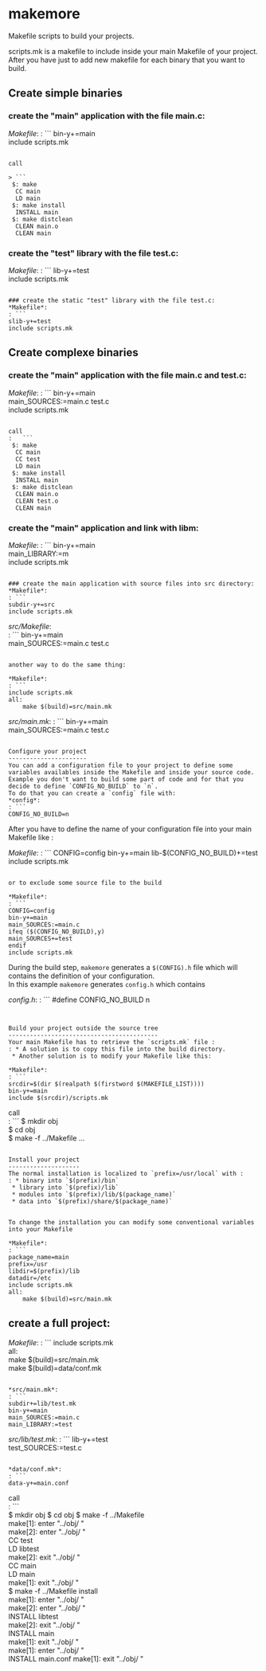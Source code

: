 makemore
========

Makefile scripts to build your projects.  
  
scripts.mk is a makefile to include inside your main Makefile of your project.  
After you have just to add new makefile for each binary that you want to build.  

Create simple binaries
----------------------
  
### create the "main" application with the file main.c:
*Makefile*:
: ```
bin-y+=main  
include scripts.mk
```  

call  

> ```
 $: make  
  CC main  
  LD main  
 $: make install  
  INSTALL main  
 $: make distclean  
  CLEAN main.o  
  CLEAN main  
```  
 
### create the "test" library with the file test.c:
*Makefile*:
: ```
lib-y+=test  
include scripts.mk
```  

### create the static "test" library with the file test.c:
*Makefile*:
: ```
slib-y+=test  
include scripts.mk
```  
 
Create complexe binaries
------------------------
  
### create the "main" application with the file main.c and test.c:

*Makefile*:
: ```
bin-y+=main  
main_SOURCES:=main.c test.c  
include scripts.mk  
```  
  
call  
:   ```
 $: make  
  CC main  
  CC test  
  LD main  
 $: make install  
  INSTALL main  
 $: make distclean  
  CLEAN main.o  
  CLEAN test.o  
  CLEAN main  
```  
  
### create the "main" application and link with libm:
*Makefile*:
: ```
 bin-y+=main  
 main_LIBRARY:=m  
 include scripts.mk
```  

### create the main application with source files into src directory:
*Makefile*:
: ```
subdir-y+=src  
include scripts.mk
```  
  
*src/Makefile*:  
: ```
bin-y+=main  
main_SOURCES:=main.c test.c
```  
  
another way to do the same thing:  
  
*Makefile*:
: ```
include scripts.mk  
all:  
	make $(build)=src/main.mk  
```  
  
*src/main.mk*:
: ```
bin-y+=main  
main_SOURCES:=main.c test.c  
```  

Configure your project
----------------------
You can add a configuration file to your project to define some variables availables inside the Makefile and inside your source code.  
Example you don't want to build some part of code and for that you decide to define `CONFIG_NO_BUILD` to `n`.  
To do that you can create a `config` file with:  
*config*:
: ```
CONFIG_NO_BUILD=n
```  

After you have to define the name of your configuration file into your main Makefile like :

*Makefile*:
: ```
CONFIG=config
bin-y+=main
lib-$(CONFIG_NO_BUILD)+=test  
include scripts.mk
```  

or to exclude some source file to the build  

*Makefile*:
: ```
CONFIG=config
bin-y+=main
main_SOURCES:=main.c
ifeq ($(CONFIG_NO_BUILD),y)  
main_SOURCES+=test  
endif  
include scripts.mk
```  
  
During the build step, `makemore` generates a `$(CONFIG).h` file which will contains the definition of your configuration.  
In this example `makemore` generates `config.h` which contains

*config.h*:
: ```
\#define CONFIG_NO_BUILD n
```  


Build your project outside the source tree  
------------------------------------------
Your main Makefile has to retrieve the `scripts.mk` file : 
: * A solution is to copy this file into the build directory.  
 * Another solution is to modify your Makefile like this:

*Makefile*:
: ```
srcdir=$(dir $(realpath $(firstword $(MAKEFILE_LIST))))  
bin-y+=main  
include $(srcdir)/scripts.mk
```  
  
call  
: ```
$ mkdir obj  
$ cd obj  
$ make -f ../Makefile
...
```  

Install your project  
--------------------
The normal installation is localized to `prefix=/usr/local` with :
: * binary into `$(prefix)/bin`
 * library into `$(prefix)/lib`
 * modules into `$(prefix)/lib/$(package_name)`
 * data into `$(prefix)/share/$(package_name)`
   

To change the installation you can modify some conventional variables into your Makefile  

*Makefile*:
: ```
package_name=main  
prefix=/usr  
libdir=$(prefix)/lib  
datadir=/etc  
include scripts.mk  
all:  
	make $(build)=src/main.mk  
```  

## create a full project:
*Makefile*:
: ```
include scripts.mk  
all:  
	make $(build)=src/main.mk  
	make $(build)=data/conf.mk  
```  
  
*src/main.mk*:
: ```
subdir+=lib/test.mk  
bin-y+=main  
main_SOURCES:=main.c
main_LIBRARY:=test  
```  
  
*src/lib/test.mk*:
: ```
lib-y+=test  
test_SOURCES:=test.c
```  
   
*data/conf.mk*:
: ```
data-y+=main.conf  
```  
   
call  
: ```  
$ mkdir  obj
$ cd  obj
$ make -f ../Makefile  
make[1]: enter "../obj/ "  
make[2]: enter "../obj/ "  
 CC test  
 LD libtest  
make[2]: exit "../obj/ "  
 CC main  
 LD main  
make[1]: exit "../obj/ "  
$ make -f ../Makefile install  
make[1]: enter "../obj/ "  
make[2]: enter "../obj/ "  
 INSTALL libtest  
make[2]: exit "../obj/ "  
 INSTALL main  
make[1]: exit "../obj/ "  
make[1]: enter "../obj/ "  
 INSTALL main.conf
make[1]: exit "../obj/ "  
```  
